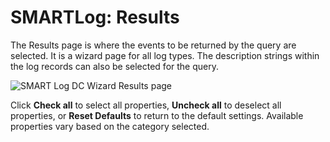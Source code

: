 # SMARTLog: Results

The Results page is where the events to be returned by the query are selected. It is a wizard page
for all log types. The description strings within the log records can also be selected for the
query.

![SMART Log DC Wizard Results page](/img/product_docs/accessanalyzer/11.6/admin/datacollector/smartlog/results.webp)

Click **Check all** to select all properties, **Uncheck all** to deselect all properties, or **Reset
Defaults** to return to the default settings. Available properties vary based on the category
selected.
